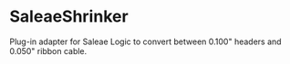# SaleaeShrinker
Plug-in adapter for Saleae Logic to convert between 0.100" headers and 0.050" ribbon cable.
